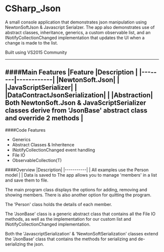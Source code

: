 # CSharp_Json
A small console application that demonstrates json manipulation using NewtonSoftJson & Javascript Serialzer. The app also demonstrates use of abstract classes, inheritance, generics, a custom observable list, and an INotifyCollectionChanged implementation that updates the UI when a change is made to the list.

Built using VS2015 Community

---
####Main Features
|Feature |Description |
|--------|------------|
|NewtonSoft.Json| |
|JavaScriptSerializer| |
|DataContractJsonSerialization| |
|Abstraction| Both NewtonSoft.Json & JavaScriptSerializer classes derive from 'JsonBase' abstract class and override 2 methods |
---

####Code Features
* Generics
* Abstract Classes & Inheritence
* INotifyCollectionChanged event handling
* File IO
* ObservableCollection(T)

####Overview
|Description|
|-----------|
| All examples use the Person model |
| Data is saved to 
The app allows you to manage 'members' in a list and save them to file.

The main program class displays the options for adding, removing and showing members. There is also another option for quitting the program. 

The 'Person' class holds the details of each member. 

The 'JsonBase' class is a generic abstract class that contains all the File IO methods, as well as the implementation for our custom list and INotifyCollectionChanged implementation. 

Both the 'JavascriptSerialization' & 'NewtonSoftSerialization' classes extend the 'JsonBase' class that contains the methods for serializing and de-serializing the json.


